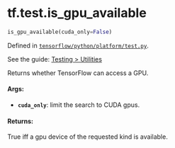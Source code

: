 <div itemscope itemtype="http://developers.google.com/ReferenceObject">
<meta itemprop="name" content="tf.test.is_gpu_available" />
</div>

# tf.test.is_gpu_available

``` python
is_gpu_available(cuda_only=False)
```



Defined in [`tensorflow/python/platform/test.py`](https://www.tensorflow.org/code/tensorflow/python/platform/test.py).

See the guide: [Testing > Utilities](../../../../api_guides/python/test.md#Utilities)

Returns whether TensorFlow can access a GPU.

#### Args:

* <b>`cuda_only`</b>: limit the search to CUDA gpus.


#### Returns:

  True iff a gpu device of the requested kind is available.